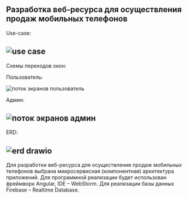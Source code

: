 Разработка веб-ресурса для осуществления продаж мобильных телефонов
-------------------------------------------------------------------------------------------------------------------------------------------------------------------------
Use-case:

![use case](https://user-images.githubusercontent.com/83817544/221947123-510ef292-9dca-4d25-9d56-d30067426086.png)
-------------------------------------------------------------------------------------------------------------------------------------------------------------------------
Схемы переходов окон:

Пользователь:

![поток экранов пользователь](https://user-images.githubusercontent.com/83817544/221947842-e50c2bc7-19ff-4e44-9d04-b6faf474ed33.png)

Админ:

![поток экранов админ](https://user-images.githubusercontent.com/83817544/221947854-6574a9eb-b29e-4955-b54c-ed8299750592.png)
-------------------------------------------------------------------------------------------------------------------------------------------------------------------------
ERD:

![erd drawio](https://user-images.githubusercontent.com/83817544/221948122-901cd2a7-0a28-454b-a15a-58d9b76c5df4.png)
-------------------------------------------------------------------------------------------------------------------------------------------------------------------------
Для разработки веб-ресурса для осуществления продаж мобильных телефонов выбрана микросервисная (компонентная) архитектура приложений.
Для программной реализации будет использован фреймворк Angular, IDE – WebStorm. Для реализации базы данных Firebase – Realtime Database.

